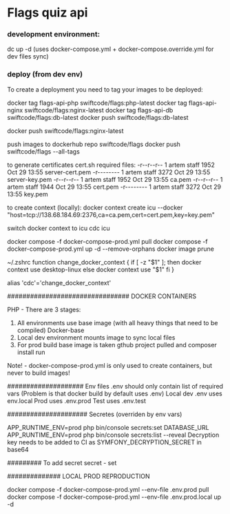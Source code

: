 # Flags quiz api

### development environment:
dc up -d
(uses docker-compose.yml + docker-compose.override.yml for dev files sync)

### deploy (from dev env)
To create a deployment you need to tag your images to be deployed:

docker tag flags-api-php swiftcode/flags:php-latest
docker tag flags-api-nginx swiftcode/flags:nginx-latest
docker tag flags-api-db swiftcode/flags:db-latest
docker push swiftcode/flags:db-latest

docker push swiftcode/flags:nginx-latest

push images to dockerhub repo swiftcode/flags
docker push swiftcode/flags --all-tags

to generate certificates cert.sh 
required files:
-r--r--r--   1 artem  staff      1952 Oct 29 13:55 server-cert.pem
-r--------   1 artem  staff      3272 Oct 29 13:55 server-key.pem
-r--r--r--   1 artem  staff      1952 Oct 29 13:55 ca.pem
-r--r--r--   1 artem  staff      1944 Oct 29 13:55 cert.pem
-r--------   1 artem  staff      3272 Oct 29 13:55 key.pem

to create context (locally):
docker context create icu --docker "host=tcp://138.68.184.69:2376,ca=ca.pem,cert=cert.pem,key=key.pem"

switch docker context to icu
cdc icu

docker compose -f docker-compose-prod.yml pull
docker compose -f docker-compose-prod.yml up -d --remove-orphans
docker image prune

~/.zshrc
function change_docker_context {
if [ -z "$1" ]; then
docker context use desktop-linux
else
docker context use "$1"
fi
}

alias 'cdc'='change_docker_context'


################################
DOCKER CONTAINERS 

PHP - There are 3 stages:
1. All environments use base image (with all heavy things that need to be compiled) Docker-base 
2. Local dev environment mounts image to sync local files
3. For prod build base image is taken gthub project pulled and composer install run

Note! - docker-compose-prod.yml is only used to create containers, but never to build images!

####################
Env files
.env should only contain list of required vars (Problem is that docker build by default uses .env)
Local dev .env uses env.local
Prod uses .env.prod
Test uses .env.test

#####################
Secretes (overriden by env vars)

APP_RUNTIME_ENV=prod php bin/console secrets:set DATABASE_URL
APP_RUNTIME_ENV=prod php bin/console secrets:list --reveal
Decryption key needs to be added to CI as SYMFONY_DECRYPTION_SECRET in base64

#########
To add secret 
secret - set



##############
LOCAL PROD REPRODUCTION

docker compose -f docker-compose-prod.yml --env-file .env.prod pull
docker compose -f docker-compose-prod.yml --env-file .env.prod.local up -d